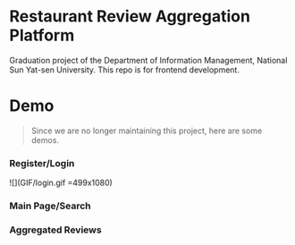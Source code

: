# Restaurant Review Aggregation Platform
Graduation project of the Department of Information Management, National Sun Yat-sen University. This repo is for frontend development.


# Demo
> Since we are no longer maintaining this project, here are some demos.

### Register/Login
![](GIF/login.gif =499x1080)
### Main Page/Search

### Aggregated Reviews

